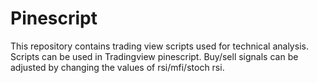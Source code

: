 # Pinescript
This repository contains trading view scripts used for technical analysis. 
Scripts can be used in Tradingview pinescript. Buy/sell signals can be adjusted by changing the values of rsi/mfi/stoch rsi. 

